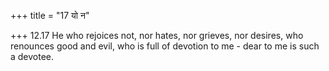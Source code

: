 +++
title = "17 यो न"

+++
12.17 He who rejoices not, nor hates, nor grieves, nor desires, who
renounces good and evil, who is full of devotion to me - dear to me is
such a devotee.
